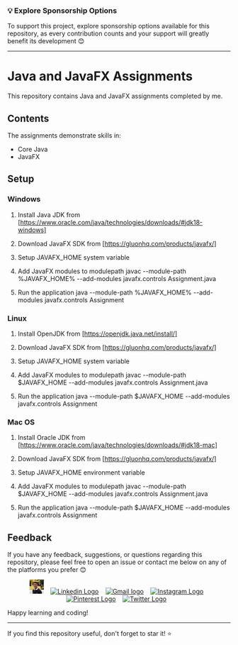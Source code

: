 
### 💡 Explore Sponsorship Options

To support this project, explore sponsorship options available for this repository, as every contribution counts and your support will greatly benefit its development 😊


---
# Java and JavaFX Assignments 

This repository contains Java and JavaFX assignments completed by me. 


## Contents

The assignments demonstrate skills in:

- Core Java
- JavaFX


## Setup 

### Windows

1. Install Java JDK from [https://www.oracle.com/java/technologies/downloads/#jdk18-windows]
2. Download JavaFX SDK from [https://gluonhq.com/products/javafx/]
3. Setup JAVAFX_HOME system variable 
4. Add JavaFX modules to modulepath
javac --module-path %JAVAFX_HOME% --add-modules javafx.controls Assignment.java

5. Run the application
java --module-path %JAVAFX_HOME% --add-modules javafx.controls Assignment


### Linux

1. Install OpenJDK from [https://openjdk.java.net/install/]
2. Download JavaFX SDK from [https://gluonhq.com/products/javafx/] 
3. Setup JAVAFX_HOME system variable
4. Add JavaFX modules to modulepath
javac --module-path $JAVAFX_HOME --add-modules javafx.controls Assignment.java

5. Run the application
java --module-path $JAVAFX_HOME --add-modules javafx.controls Assignment


### Mac OS

1. Install Oracle JDK from [https://www.oracle.com/java/technologies/downloads/#jdk18-mac]
2. Download JavaFX SDK from [https://gluonhq.com/products/javafx/]
3. Setup JAVAFX_HOME environment variable
4. Add JavaFX modules to modulepath
javac --module-path $JAVAFX_HOME --add-modules javafx.controls Assignment.java

5. Run the application
java --module-path $JAVAFX_HOME --add-modules javafx.controls Assignment

## Feedback

If you have any feedback, suggestions, or questions regarding this repository, please feel free to open an issue or contact me below on any of the platforms you prefer 😊
<br/>
<p align="center">
  <a href="https://pulkitmathur.me/"><img src="https://github.com/Pulkit1822/Pulkit1822/blob/main/animated-icons/pic.jpeg" alt="portfolio" width="32"></a>&nbsp;&nbsp;&nbsp;
  <a href="https://www.linkedin.com/in/pulkitkmathur/"><img src="https://github.com/TheDudeThatCode/TheDudeThatCode/blob/master/Assets/Linkedin.svg" alt="Linkedin Logo" width="32"></a>&nbsp;&nbsp;&nbsp;
  <a href="mailto:pulkitmathur.me@gmail.com"><img src="https://github.com/TheDudeThatCode/TheDudeThatCode/blob/master/Assets/Gmail.svg" alt="Gmail logo" height="32"></a>&nbsp;&nbsp;&nbsp;
  <a href="https://www.instagram.com/pulkitkumarmathur/"><img src="https://github.com/TheDudeThatCode/TheDudeThatCode/blob/master/Assets/Instagram.svg" alt="Instagram Logo" width="32"></a>&nbsp;&nbsp;&nbsp;
  <a href="https://in.pinterest.com/pulkitkumarmathur/"><img src="https://upload.wikimedia.org/wikipedia/commons/0/08/Pinterest-logo.png?20160129083321" alt="Pinterest Logo" width="32"></a>&nbsp;&nbsp;&nbsp;
  <a href="https://twitter.com/pulkitkmathur"><img src="https://upload.wikimedia.org/wikipedia/commons/5/57/X_logo_2023_%28white%29.png" alt="Twitter Logo" width="32"></a>&nbsp;&nbsp;&nbsp;
</p>


Happy learning and coding!

---

If you find this repository useful, don't forget to star it! ⭐️

